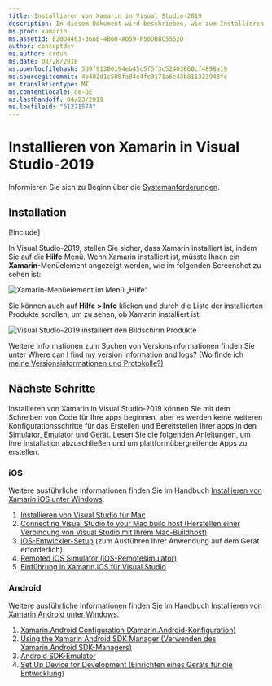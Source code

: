 ```yaml
---
title: Installieren von Xamarin in Visual Studio-2019
description: In diesem Dokument wird beschrieben, wie zum Installieren von Xamarin in Visual Studio-2019 wird. Dabei werden die Voraussetzungen, der Installationsvorgang und das Überprüfen der Installation erläutert.
ms.prod: xamarin
ms.assetid: E20D4463-368E-4B60-A059-F50DB8C5552D
author: conceptdev
ms.author: crdun
ms.date: 08/28/2018
ms.openlocfilehash: 5d9f91300194eb45c5f5f3c52403660cf4898a19
ms.sourcegitcommit: 4b402d1c508fa84e4fc3171a6e43b811323948fc
ms.translationtype: MT
ms.contentlocale: de-DE
ms.lasthandoff: 04/23/2019
ms.locfileid: "61271574"
---
```

# <a name="installing-xamarin-in-visual-studio-2019"></a>Installieren von Xamarin in Visual Studio-2019

<a name="requirements" />

Informieren Sie sich zu Beginn über die [Systemanforderungen](~/cross-platform/get-started/requirements.md).

## <a name="installation"></a>Installation

[!include[](~/cross-platform/includes/install-xamarin-windows.md)]

In Visual Studio-2019, stellen Sie sicher, dass Xamarin installiert ist, indem Sie auf die **Hilfe** Menü. Wenn Xamarin installiert ist, müsste Ihnen ein **Xamarin**-Menüelement angezeigt werden, wie im folgenden Screenshot zu sehen ist:

![Xamarin-Menüelement im Menü „Hilfe“](windows-images/12-xamarin-menu-item.png "Xamarin-Menüelement im Menü „Hilfe“")

Sie können auch auf **Hilfe > Info** klicken und durch die Liste der installierten Produkte scrollen, um zu sehen, ob Xamarin installiert ist:

![Visual Studio-2019 installiert den Bildschirm Produkte](windows-images/13-xamarin-is-installed.png "2019 für Visual Studio installiert den Bildschirm Produkte")

Weitere Informationen zum Suchen von Versionsinformationen finden Sie unter [Where can I find my version information and logs? (Wo finde ich meine Versionsinformationen und Protokolle?)](~/cross-platform/troubleshooting/questions/version-logs.md)

## <a name="next-steps"></a>Nächste Schritte

Installieren von Xamarin in Visual Studio-2019 können Sie mit dem Schreiben von Code für Ihre apps beginnen, aber es werden keine weiteren Konfigurationsschritte für das Erstellen und Bereitstellen Ihrer apps in den Simulator, Emulator und Gerät. Lesen Sie die folgenden Anleitungen, um Ihre Installation abzuschließen und um plattformübergreifende Apps zu erstellen.

### <a name="ios"></a>iOS

Weitere ausführliche Informationen finden Sie im Handbuch [Installieren von Xamarin.iOS unter Windows](~/ios/get-started/installation/windows/index.md). 

1. [Installieren von Visual Studio für Mac](https://docs.microsoft.com/visualstudio/mac/installation)
2. [Connecting Visual Studio to your Mac build host (Herstellen einer Verbindung von Visual Studio mit Ihrem Mac-Buildhost)](~/ios/get-started/installation/windows/connecting-to-mac/index.md)
3. [iOS-Entwickler-Setup](~/ios/get-started/installation/device-provisioning/index.md) (zum Ausführen Ihrer Anwendung auf dem Gerät erforderlich).
5. [Remoted iOS Simulator (iOS-Remotesimulator)](~/tools/ios-simulator/index.md)
6. [Einführung in Xamarin.iOS für Visual Studio](~/ios/get-started/installation/windows/introduction-to-xamarin-ios-for-visual-studio.md)

### <a name="android"></a>Android

Weitere ausführliche Informationen finden Sie im Handbuch [Installieren von Xamarin.Android unter Windows](~/android/get-started/installation/windows.md).

1. [Xamarin.Android Configuration (Xamarin.Android-Konfiguration)](~/android/get-started/installation/windows.md#configuration)
2. [Using the Xamarin Android SDK Manager (Verwenden des Xamarin.Android SDK-Managers)](~/android/get-started/installation/android-sdk.md?ide=vs)
3. [Android SDK-Emulator](~/android/get-started/installation/android-emulator/index.md)
4. [Set Up Device for Development (Einrichten eines Geräts für die Entwicklung)](~/android/get-started/installation/set-up-device-for-development.md)
